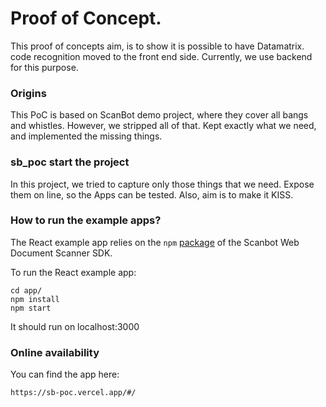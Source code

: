 # Proof of Concept.
This proof of concepts aim, is to show it is possible to have Datamatrix. code recognition moved to the
front end side. Currently, we use backend for this purpose. 

### Origins
This PoC is based on ScanBot demo project, where they cover all bangs and whistles. However, we stripped all of that.
Kept exactly what we need, and implemented the missing things.

### sb_poc start the project
In this project, we tried to capture only those things that we need.
Expose them on line, so the Apps can be tested. Also, aim is to make it KISS.

### How to run the example apps?
The React example app relies on the `npm` [package](https://www.npmjs.com/package/scanbot-web-sdk)
of the Scanbot Web Document Scanner SDK.

To run the React example app:
```
cd app/
npm install
npm start
```
It should run on localhost:3000


### Online availability
You can find the app here:
```
https://sb-poc.vercel.app/#/
```
